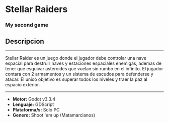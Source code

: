 # Stellar Raiders

### My second game

## Descripcion

****
Stellar Raider es un juego donde el jugador debe controlar una nave espacial para destruir naves y estaciones espaciales enemigas,
ademas de tener que esquivar asteroides que vuelan sin rumbo en el infinito. El jugador contara con 2 armamentos y un sistema de 
escudos para defenderse y atacar. El unico objetivo es superar todos los niveles y traer la paz al espacio exterior.
****



* __Motor:__ Godot v3.3.4
* __Lenguaje:__ GDScript
* __Plataforma/s:__ Solo PC
* __Genero:__ Shoot 'em up (Matamarcianos)
